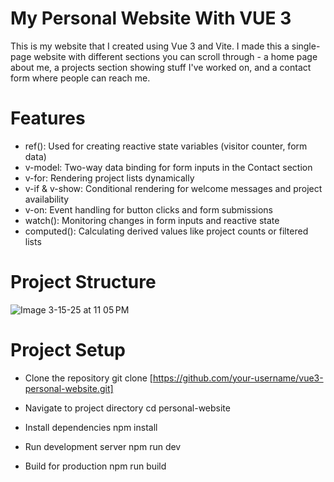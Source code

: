 # My Personal Website With VUE 3
This is my website that I created using Vue 3 and Vite. I made this a single-page website with different sections you can scroll through - a home page about me, a projects section showing stuff I've worked on, and a contact form where people can reach me.

# Features
* ref(): Used for creating reactive state variables (visitor counter, form data)
* v-model: Two-way data binding for form inputs in the Contact section
* v-for: Rendering project lists dynamically
* v-if & v-show: Conditional rendering for welcome messages and project availability
* v-on: Event handling for button clicks and form submissions
* watch(): Monitoring changes in form inputs and reactive state
* computed(): Calculating derived values like project counts or filtered lists


# Project Structure
![Image 3-15-25 at 11 05 PM](https://github.com/user-attachments/assets/2e7e6e3c-8066-4dd2-adf0-a583cec735dc)

# Project Setup
* Clone the repository
git clone [https://github.com/your-username/vue3-personal-website.git]

* Navigate to project directory
cd personal-website

* Install dependencies
npm install

* Run development server
npm run dev

* Build for production
npm run build

